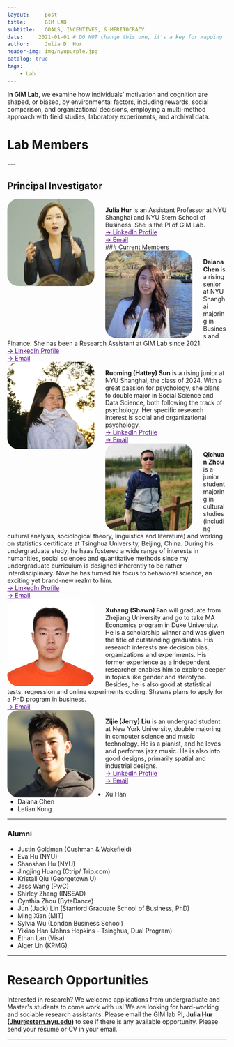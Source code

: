 ```yaml
---
layout:     post
title:      GIM LAB
subtitle:   GOALS, INCENTIVES, & MERITOCRACY
date:     2021-01-01 # DO NOT change this one, it's a key for mapping 
author:     Julia D. Hur
header-img: img/nyupurple.jpg
catalog: true
tags:
    - Lab
---
```

<t style="text-align:justify;"><b>In GIM Lab</b>, we examine how individuals’ motivation and cognition are shaped, or biased, by environmental factors, including rewards, social comparison, and organizational decisions, employing a multi-method approach with field studies, laboratory experiments, and archival data.</t>
<h1>Lab Members</h1>
---
<h2>Principal Investigator</h2>
<div class="row">
    <img src="/img/jhur.png" width="200px" height="200px" style="border-radius:25px;float:left;margin-right: 25px">
    <br>
    <t><b>Julia Hur</b> is an Assistant Professor at NYU Shanghai and NYU Stern School of Business. She is the PI of GIM Lab.</t>
    <br>
    <a style="color:#57068c" href="https://www.linkedin.com/in/juliadhur/" target="_blank"> &#8594; LinkedIn Profile </a>
    <br>
    <a style="color:#57068c" href="mailto: jhur@stern.nyu.edu"> &#8594; Email </a>
</div>
<!-- add this section for Lab manager. -->
<!-- <h2 align="left-top">Lab Manager</h2>
<div class="row">
    <img src="/img/test.png" width="200px" height="200px" style="border-radius:25px;float:left;;margin-right: 25px">
    <br>
    <t><b>Hattey Ruoming Sun</b> is an incoming PhD Student at Stanford Graduate Business School. He is the current lab manager of GIM Lab.</t>
    <br>
    <a style="color:#57068c" href="https://www.linkedin.com/in/jun-lin-5a9131181/" target="_blank"> &#8594; LinkedIn Profile </a>
    <br>
    <a style="color:#57068c" href="mailto: junjtlin@gmail.com"> &#8594; Email </a>
</div>
-->
<div class="row">
    </div>
### Current Members
<div class="row">
    <img src="/img/daiana.JPG" width="200px" height="200px" style="border-radius:25px;float:left;;margin-right: 25px">
    <br>
    <t><b>Daiana Chen</b> is a rising senior at NYU Shanghai majoring in Business and Finance. She has been a Research Assistant at GIM Lab since 2021.</t>
    <br>
    <a style="color:#57068c" href="https://www.linkedin.com/in/daiana-chen-3633131b9" target="_blank"> &#8594; LinkedIn Profile </a>
    <br>
    <a style="color:#57068c" href="mailto: daiana.chen@nyu.edu"> &#8594; Email </a>
</div>

<div class="row">
    <img src="/img/hattey.jpeg" width="200px" height="200px" style="border-radius:25px;float:left;;margin-right: 25px">
    <br>
    <t><b>Ruoming (Hattey) Sun</b> is a rising junior at NYU Shanghai, the class of 2024. With a great passion for psychology, she plans to double major in Social Science and Data Science, both following the track of psychology. Her specific research interest is social and organizational psychology.</t>
    <br>
    <a style="color:#57068c" href="https://www.linkedin.com/in/ruoming-sun-2239911ba" target="_blank"> &#8594; LinkedIn Profile </a>
    <br>
    <a style="color:#57068c" href="mailto: rs7113@nyu.edu"> &#8594; Email </a>
</div>

<div class="row">
    <img src="/img/qichuan.jpg" width="200px" height="200px" style="border-radius:25px;float:left;;margin-right: 25px">
    <br>
    <t><b>Qichuan Zhou</b> is a junior student majoring in cultural studies (including cultural analysis, sociological theory, linguistics and literature) and working on statistics certificate at Tsinghua University, Beijing, China. During his undergraduate study, he haas fostered a wide range of interests in humanities, social sciences and quantitative methods since my undergraduate curriculum is designed inherently to be rather interdisciplinary. Now he has turned his focus to behavioral science, an exciting yet brand-new realm to him.</t>
    <br>
    <a style="color:#57068c" href="https://www.linkedin.com/in/zijie-liu-4a58861a9/" target="_blank"> &#8594; LinkedIn Profile </a>
    <br>
    <a style="color:#57068c" href="mailto: zl2527@nyu.edu"> &#8594; Email </a>
</div>

<div class="row">
    <img src="/img/xuhang.jpg" width="200px" height="200px" style="border-radius:25px;float:left;;margin-right: 25px">
    <br>
    <t><b>Xuhang (Shawn) Fan</b> will graduate from Zhejiang University and go to take MA Economics program in Duke University. He is a scholarship winner and was given the title of outstanding graduates. His research interests are decision bias, organizations and experiments. His former experience as a independent researcher enables him to explore deeper in topics like gender and sterotype. Besides, he is also good at statistical tests, regression and online experiments coding. Shawns plans to apply for a PhD program in business.
</t>
    <br>
    <a style="color:#57068c" href="mailto: fanxuhang2021@163.com"> &#8594; Email </a>
</div>

<div class="row">
    <img src="/img/jerry.jpg" width="200px" height="200px" style="border-radius:25px;float:left;;margin-right: 25px">
    <br>
    <t><b>Zijie (Jerry) Liu</b> is an undergrad student at New York University, double majoring in computer science and music technology. He is a pianist, and he loves and performs jazz music. He is also into good designs, primarily spatial and industrial designs.</t>
    <br>
    <a style="color:#57068c" href="https://www.linkedin.com/in/zijie-liu-4a58861a9/" target="_blank"> &#8594; LinkedIn Profile </a>
    <br>
    <a style="color:#57068c" href="mailto: zl2527@nyu.edu"> &#8594; Email </a>
</div>

* Xu Han
* Daiana Chen
* Letian Kong
---

### Alumni
* Justin Goldman (Cushman & Wakefield)
* Eva Hu (NYU)
* Shanshan Hu (NYU)
* Jingjing Huang (Ctrip/ Trip.com)
* Kristall Qiu (Georgetown U)
* Jess Wang (PwC)
* Shirley Zhang (INSEAD)
* Cynthia Zhou (ByteDance)
* Jun (Jack) Lin (Stanford Graduate School of Business, PhD)
* Ming Xian (MIT)
* Sylvia Wu (London Business School)
* Yixiao Han (Johns Hopkins - Tsinghua, Dual Program)
* Ethan Lan (Visa)
* Alger Lin (KPMG)

---
# Research Opportunities
<t align="justify">Interested in research? We welcome applications from undergraduate and Master's students to come work with us! We are looking for hard-working and sociable research assistants. Please email the GIM lab PI, <b>Julia Hur (Jhur@stern.nyu.edu)</b> to see if there is any available opportunity. Please send your resume or CV in your email.</t>

---

